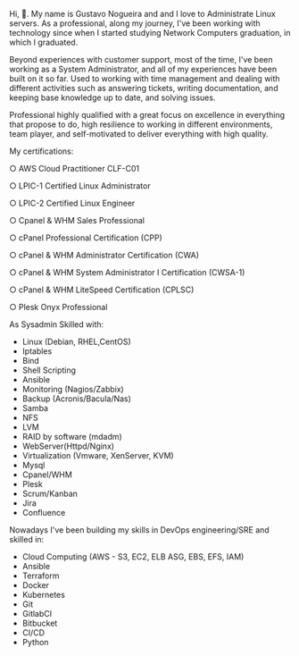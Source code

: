 Hi, 👋. My name is Gustavo Nogueira and and I love to Administrate Linux servers. As a professional, along my journey, I've been working with technology since when I started studying Network Computers graduation, in which I graduated.

Beyond experiences with customer support, most of the time, I've been working as a System Administrator, and all of my experiences have been built on it so far. Used to working with time management and dealing with different activities such as answering tickets, writing documentation, and keeping base knowledge up to date, and solving issues. 

Professional highly qualified with a great focus on excellence in everything that propose to do, high resilience to working in different environments, team player, and self-motivated to deliver everything with high quality.

 My certifications:
 
○ AWS Cloud Practitioner CLF-C01

○ LPIC-1 Certified Linux Administrator

○ LPIC-2 Certified Linux Engineer

○ Cpanel & WHM Sales Professional

○ cPanel Professional Certification (CPP) 

○ cPanel & WHM Administrator Certification (CWA) 

○ cPanel & WHM System Administrator I Certification (CWSA-1) 

○ cPanel & WHM LiteSpeed Certification (CPLSC)

○ Plesk Onyx Professional

As Sysadmin Skilled with:

 - Linux (Debian, RHEL,CentOS)
 - Iptables
 - Bind
 - Shell Scripting
 - Ansible
 - Monitoring (Nagios/Zabbix)
 - Backup (Acronis/Bacula/Nas)
 - Samba
 - NFS
 - LVM
 - RAID by software (mdadm)
 - WebServer(Httpd/Nginx) 
 - Virtualization (Vmware, XenServer, KVM)
 - Mysql 
 - Cpanel/WHM
 - Plesk
 - Scrum/Kanban
 - Jira
 - Confluence

Nowadays I've been building my skills in DevOps engineering/SRE and skilled in:

 - Cloud Computing (AWS - S3, EC2, ELB ASG, EBS, EFS, IAM) 
 - Ansible
 - Terraform 
 - Docker
 - Kubernetes
 - Git
- GitlabCI
- Bitbucket
- CI/CD
- Python
